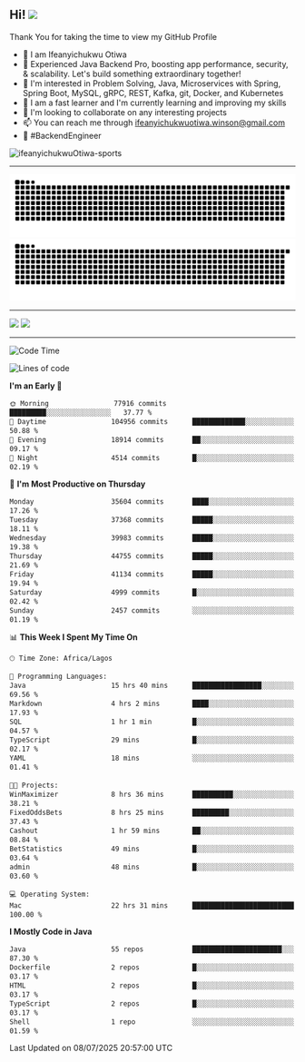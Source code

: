 <!-- BLOG-POST-LIST:START --><!-- BLOG-POST-LIST:END -->

## Hi! <img src="https://media.giphy.com/media/hvRJCLFzcasrR4ia7z/giphy.gif" width="4%"> 

Thank You for taking the time to view my GitHub Profile

- 👋 I am Ifeanyichukwu Otiwa
- 🚀 Experienced Java Backend Pro, boosting app performance, security, & scalability. Let's build something extraordinary together!
- 👀 I'm interested in Problem Solving, Java, Microservices with Spring, Spring Boot, MySQL, gRPC, REST, Kafka, git, Docker, and Kubernetes
- 🌱 I am a fast learner and I'm currently learning and improving my skills
- 💞️ I'm looking to collaborate on any interesting projects
- 📫 You can reach me through ifeanyichukwuotiwa.winson@gmail.com
- 🚀 #BackendEngineer

<p align="left" marginTop="10px"> <img src="https://komarev.com/ghpvc/?username=ifeanyichukwuOtiwa-sports&label=Profile%20views&color=0e75b6&style=for-the-badge" alt="ifeanyichukwuOtiwa-sports" /> </p>

***

<!--🐍📈SNAKEGRAPH / 🌐WEBSITE: https://github.com/Platane/snk -->
![github contribution grid snake animation](https://raw.githubusercontent.com/ifeanyichukwuOtiwa-sports/ifeanyichukwuOtiwa-sports/output/github-contribution-grid-snake-dark.svg#gh-dark-mode-only)![github contribution grid snake animation](https://raw.githubusercontent.com/ifeanyichukwuOtiwa-sports/ifeanyichukwuOtiwa-sports/output/github-contribution-grid-snake.svg#gh-light-mode-only)

***

<p float="left">
  <img float="left" src="https://github-readme-stats.vercel.app/api?username=ifeanyichukwuOtiwa-sports&count_private=true&include_all_commits=true&theme=react&show_icons=true" />
  <img float="right" src="https://github-readme-stats.vercel.app/api/top-langs/?username=ifeanyichukwuOtiwa-sports&layout=compact&show_icons=true&theme=react" /> 
</p>

***



<!--START_SECTION:waka-->
![Code Time](http://img.shields.io/badge/Code%20Time-3%2C934%20hrs%2053%20mins-blue)

![Lines of code](https://img.shields.io/badge/From%20Hello%20World%20I%27ve%20Written-56.4%20million%20lines%20of%20code-blue)

**I'm an Early 🐤** 

```text
🌞 Morning                77916 commits       █████████░░░░░░░░░░░░░░░░   37.77 % 
🌆 Daytime                104956 commits      █████████████░░░░░░░░░░░░   50.88 % 
🌃 Evening                18914 commits       ██░░░░░░░░░░░░░░░░░░░░░░░   09.17 % 
🌙 Night                  4514 commits        █░░░░░░░░░░░░░░░░░░░░░░░░   02.19 % 
```
📅 **I'm Most Productive on Thursday** 

```text
Monday                   35604 commits       ████░░░░░░░░░░░░░░░░░░░░░   17.26 % 
Tuesday                  37368 commits       █████░░░░░░░░░░░░░░░░░░░░   18.11 % 
Wednesday                39983 commits       █████░░░░░░░░░░░░░░░░░░░░   19.38 % 
Thursday                 44755 commits       █████░░░░░░░░░░░░░░░░░░░░   21.69 % 
Friday                   41134 commits       █████░░░░░░░░░░░░░░░░░░░░   19.94 % 
Saturday                 4999 commits        █░░░░░░░░░░░░░░░░░░░░░░░░   02.42 % 
Sunday                   2457 commits        ░░░░░░░░░░░░░░░░░░░░░░░░░   01.19 % 
```


📊 **This Week I Spent My Time On** 

```text
🕑︎ Time Zone: Africa/Lagos

💬 Programming Languages: 
Java                     15 hrs 40 mins      █████████████████░░░░░░░░   69.56 % 
Markdown                 4 hrs 2 mins        ████░░░░░░░░░░░░░░░░░░░░░   17.93 % 
SQL                      1 hr 1 min          █░░░░░░░░░░░░░░░░░░░░░░░░   04.57 % 
TypeScript               29 mins             █░░░░░░░░░░░░░░░░░░░░░░░░   02.17 % 
YAML                     18 mins             ░░░░░░░░░░░░░░░░░░░░░░░░░   01.41 % 

🐱‍💻 Projects: 
WinMaximizer             8 hrs 36 mins       ██████████░░░░░░░░░░░░░░░   38.21 % 
FixedOddsBets            8 hrs 25 mins       █████████░░░░░░░░░░░░░░░░   37.43 % 
Cashout                  1 hr 59 mins        ██░░░░░░░░░░░░░░░░░░░░░░░   08.84 % 
BetStatistics            49 mins             █░░░░░░░░░░░░░░░░░░░░░░░░   03.64 % 
admin                    48 mins             █░░░░░░░░░░░░░░░░░░░░░░░░   03.60 % 

💻 Operating System: 
Mac                      22 hrs 31 mins      █████████████████████████   100.00 % 
```

**I Mostly Code in Java** 

```text
Java                     55 repos            ██████████████████████░░░   87.30 % 
Dockerfile               2 repos             █░░░░░░░░░░░░░░░░░░░░░░░░   03.17 % 
HTML                     2 repos             █░░░░░░░░░░░░░░░░░░░░░░░░   03.17 % 
TypeScript               2 repos             █░░░░░░░░░░░░░░░░░░░░░░░░   03.17 % 
Shell                    1 repo              ░░░░░░░░░░░░░░░░░░░░░░░░░   01.59 % 
```




 Last Updated on 08/07/2025 20:57:00 UTC
<!--END_SECTION:waka-->

<!--
<p align="center">
![trophy](https://github-profile-trophy.vercel.app/?username=ifeanyichukwuOtiwa-sports&theme=onedark) (https://github.com/ryo-ma/github-profile-trophy)
</p>
-->

<!---
ifeanyi-otiwa/ifeanyi-otiwa is a ✨ special ✨ repository because its `README.md` (this file) appears on your GitHub profile.
You can click the Preview link to take a look at your changes.
--->
